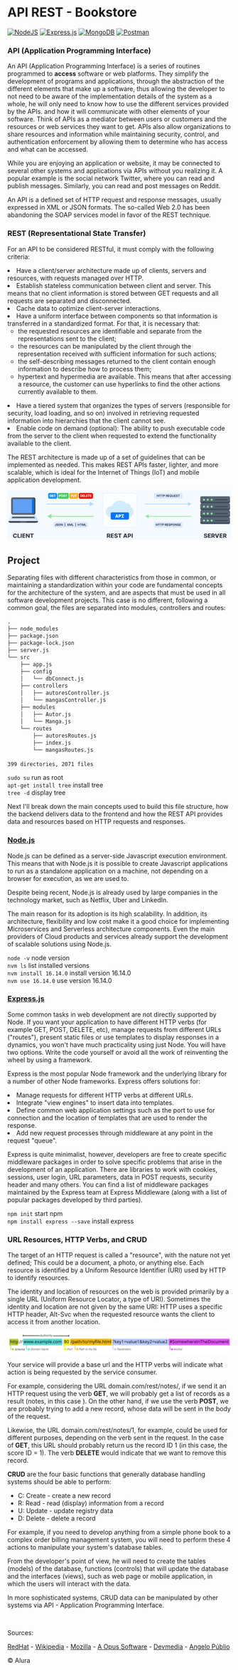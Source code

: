 # API REST - Bookstore

<a href="https://nodejs.org/en/" target="_blank">![NodeJS](https://img.shields.io/badge/Node.js-white?style=flat&logo=node.js&logoColor=black)</a>
<a href="https://expressjs.com/pt-br/" target="_blank">![Express.js](https://img.shields.io/badge/Express.js-white.svg?style=flat&logo=express&logoColor=black)</a>
<a href="https://www.mongodb.com/pt-br" target="_blank">![MongoDB](https://img.shields.io/badge/MongoDB-white.svg?style=flat&logo=mongodb&logoColor=black)</a>
<a href="https://www.postman.com/" target="_blank">![Postman](https://img.shields.io/badge/Postman-white?style=flat&logo=postman&logoColor=black)</a>

### API (Application Programming Interface)
<p>An API (Application Programming Interface) is a series of routines programmed to <strong>access</strong> software or web platforms. They simplify the development of programs and applications, through the abstraction of the different elements that make up a software, thus allowing the developer to not need to be aware of the implementation details of the system as a whole, he will only need to know how to use the different services provided by the APIs. and how it will communicate with other elements of your software. Think of APIs as a mediator between users or customers and the resources or web services they want to get. APIs also allow organizations to share resources and information while maintaining security, control, and authentication enforcement by allowing them to determine who has access and what can be accessed.</p>

<p>While you are enjoying an application or website, it may be connected to several other systems and applications via APIs without you realizing it. A popular example is the social network Twitter, where you can read and publish messages. Similarly, you can read and post messages on Reddit.</p>

<p>An API is a defined set of HTTP request and response messages, usually expressed in XML or JSON formats. The so-called Web 2.0 has been abandoning the SOAP services model in favor of the REST technique.</p>

### REST (Representational State Transfer)
<p>For an API to be considered RESTful, it must comply with the following criteria:</p>

<li> Have a client/server architecture made up of clients, servers and resources, with requests managed over HTTP.
<li> Establish stateless communication between client and server. This means that no client information is stored between GET requests and all requests are separated and disconnected.
<li> Cache data to optimize client-server interactions.
<li> Have a uniform interface between components so that information is transferred in a standardized format. For that, it is necessary that:
<ul>
	<li type="circle"> the requested resources are identifiable and separate from the representations sent to the client;
	<li type="circle"> the resources can be manipulated by the client through the representation received with sufficient information for such actions;
	<li type="circle"> the self-describing messages returned to the client contain enough information to describe how to process them;
	<li type="circle"> hypertext and hypermedia are available. This means that after accessing a resource, the customer can use hyperlinks to find the other actions currently available to them.
</ul>
<li> Have a tiered system that organizes the types of servers (responsible for security, load loading, and so on) involved in retrieving requested information into hierarchies that the client cannot see.
<li> Enable code on demand (optional): The ability to push executable code from the server to the client when requested to extend the functionality available to the client.

<p>The REST architecture is made up of a set of guidelines that can be implemented as needed. This makes REST APIs faster, lighter, and more scalable, which is ideal for the Internet of Things (IoT) and mobile application development.</p>

![RestAPI](readme-img/api-rest.png)

## Project
<p>Separating files with different characteristics from those in common, or maintaining a standardization within your code are fundamental concepts for the architecture of the system, and are aspects that must be used in all software development projects. This case is no different, following a common goal, the files are separated into modules, controllers and routes:</p>

```
.
├── node_modules
├── package.json
├── package-lock.json
├── server.js
└── src
    ├── app.js
    ├── config
    │   └── dbConnect.js
    ├── controllers
    │   ├── autoresController.js
    │   └── mangasController.js
    ├── modules
    │   ├── Autor.js
    │   └── Manga.js
    └── routes
        ├── autoresRoutes.js
        ├── index.js
        └── mangasRoutes.js
        
399 directories, 2071 files
```

`sudo su` run as root<br>
`apt-get install tree` install tree<br>
`tree -d` display tree<br>

<p>Next I'll break down the main concepts used to build this file structure, how the backend delivers data to the frontend and how the REST API provides data and resources based on HTTP requests and responses.</p>

### <a href="https://nodejs.org/en/" target="_blank">Node.js</a>

<p>Node.js can be defined as a server-side Javascript execution environment. This means that with Node.js it is possible to create Javascript applications to run as a standalone application on a machine, not depending on a browser for execution, as we are used to.</p>

<p>Despite being recent, Node.js is already used by large companies in the technology market, such as Netflix, Uber and LinkedIn.</p>
<p>The main reason for its adoption is its high scalability. In addition, its architecture, flexibility and low cost make it a good choice for implementing Microservices and Serverless architecture components. Even the main providers of Cloud products and services already support the development of scalable solutions using Node.js.</p>

`node -v` node version<br>
`nvm ls` list installed versions<br>
`nvm install 16.14.0` install version 16.14.0<br>
`nvm use 16.14.0` use version 16.14.0<br>

### <a href="https://expressjs.com/pt-br/" target="_blank">Express.js</a>

<p>Some common tasks in web development are not directly supported by Node. If you want your application to have different HTTP verbs (for example GET, POST, DELETE, etc), manage requests from different URLs ("routes"), present static files or use templates to display responses in a dynamics, you won't have much practicality using just Node. You will have two options. Write the code yourself or avoid all the work of reinventing the wheel by using a framework.</p>

<p>Express is the most popular Node framework and the underlying library for a number of other Node frameworks. Express offers solutions for:</p>
    <li> Manage requests for different HTTP verbs at different URLs.
    <li> Integrate "view engines" to insert data into templates.
    <li> Define common web application settings such as the port to use for connection and the location of templates that are used to render the response.
    <li> Add new request processes through middleware at any point in the request "queue".

<p>Express is quite minimalist, however, developers are free to create specific middleware packages in order to solve specific problems that arise in the development of an application. There are libraries to work with cookies, sessions, user login, URL parameters, data in POST requests, security header and many others. You can find a list of middleware packages maintained by the Express team at Express Middleware (along with a list of popular packages developed by third parties).</p>

`npm init` start npm<br>
`npm install express --save` install express

### URL Resources, HTTP Verbs, and CRUD
<p>The target of an HTTP request is called a "resource", with the nature not yet defined; This could be a document, a photo, or anything else. Each resource is identified by a Uniform Resource Identifier (URI) used by HTTP to identify resources.</p>

<p>The identity and location of resources on the web is provided primarily by a single URL (Uniform Resource Locator, a type of URI). Sometimes the identity and location are not given by the same URI: HTTP uses a specific HTTP header, Alt-Svc when the requested resource wants the client to access it from another location.</p>

![Url-Resource](readme-img/MDN-url.png)

<p>Your service will provide a base url and the HTTP verbs will indicate what action is being requested by the service consumer.</p>

<p>For example, considering the URL domain.com/rest/notes/, if we send it an HTTP request using the verb <strong>GET</strong>, we will probably get a list of records as a result (notes, in this case ). On the other hand, if we use the verb <strong>POST</strong>, we are probably trying to add a new record, whose data will be sent in the body of the request.</p>

<p>Likewise, the URL domain.com/rest/notes/1, for example, could be used for different purposes, depending on the verb sent in the request. In the case of <strong>GET</strong>, this URL should probably return us the record ID 1 (in this case, the score ID = 1). The verb <strong>DELETE</strong> would indicate that we want to remove this record.</p>

<p><strong>CRUD</strong> are the four basic functions that generally database handling systems should be able to perform:</p>
<ul>
    <li>C: Create - create a new record
    <li>R: Read - read (display) information from a record
    <li>U: Update - update registry data
    <li>D: Delete - delete a record
</ul>

<p>For example, if you need to develop anything from a simple phone book to a complex order billing management system, you will need to perform these 4 actions to manipulate your system's database tables.</p>

<p>From the developer's point of view, he will need to create the tables (models) of the database, functions (controls) that will update the database and the interfaces (views), such as web page or mobile application, in which the users will interact with the data.</p>

<p>In more sophisticated systems, CRUD data can be manipulated by other systems via API - Application Programming Interface.</p>

<br>
<p>Sources:</p>

<a href="https://www.redhat.com/pt-br/topics/api/what-is-a-rest-api" target="_blank">RedHat</a> -
<a href="https://pt.wikipedia.org/wiki/Interface_de_programa%C3%A7%C3%A3o_de_aplica%C3%A7%C3%B5es" target="_blank">Wikipedia</a> -
<a href="https://developer.mozilla.org/pt-BR/docs/Learn/Server-side/Express_Nodejs/Introduction" target="_blank">Mozilla</a> -
<a href="https://www.opus-software.com.br/node-js/" target="_blank">A Opus Software</a> -
<a href="https://www.devmedia.com.br/servicos-restful-verbos-http/37103" target="_blank">Devmedia</a> -
<a href="https://angelopublio.com.br/blog/crud" target="_blank">Angelo Públio</a>

&copy; Alura
